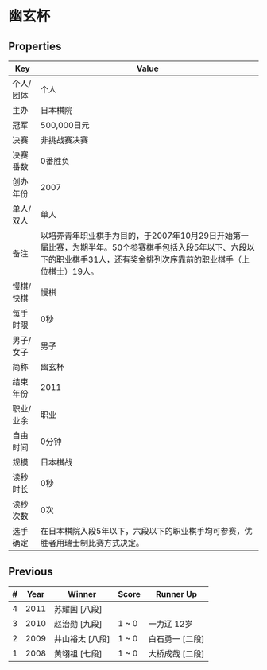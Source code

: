 # 幽玄杯

## Properties

| Key | Value |
| --- | ----- |
| 个人/团体 | 个人 |
| 主办 | 日本棋院 |
| 冠军 | 500,000日元 |
| 决赛 | 非挑战赛决赛 |
| 决赛番数 | 0番胜负 |
| 创办年份 | 2007 |
| 单人/双人 | 单人 |
| 备注 | 以培养青年职业棋手为目的，于2007年10月29日开始第一届比赛，为期半年。50个参赛棋手包括入段5年以下、六段以下的职业棋手31人，还有奖金排列次序靠前的职业棋手（上位棋士）19人。 |
| 慢棋/快棋 | 慢棋 |
| 每手时限 | 0秒 |
| 男子/女子 | 男子 |
| 简称 | 幽玄杯 |
| 结束年份 | 2011 |
| 职业/业余 | 职业 |
| 自由时间 | 0分钟 |
| 规模 | 日本棋战 |
| 读秒时长 | 0秒 |
| 读秒次数 | 0次 |
| 选手确定 | 在日本棋院入段5年以下，六段以下的职业棋手均可参赛，优胜者用瑞士制比赛方式决定。 |

## Previous

| # | Year | Winner | Score | Runner Up |
| --- | --- | --- | --- | --- |
| 4 | 2011 | 苏耀国 [八段] |  |  |
| 3 | 2010 | 赵治勋 [九段] | 1 ~ 0 | 一力辽 12岁 |
| 2 | 2009 | 井山裕太 [八段] | 1 ~ 0 | 白石勇一 [二段] |
| 1 | 2008 | 黄翊祖 [七段] | 1 ~ 0 | 大桥成哉 [二段] |

